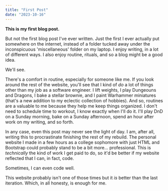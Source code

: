 ```yaml
---
title: "First Post"
date: "2023-10-16"
---
```


**This is my first blog post.**

But not the first blog post I've ever written. Just the first I ever actually put somewhere on the internet, instead of a folder tucked away under the inconspicuous 'miscellaneous' folder on my laptop. I enjoy writing, in a lot of different ways. I also enjoy routine, rituals, and so a blog might be a good idea.

We'll see.

There's a comfort in routine, especially for someone like me. If you look around the rest of the website, you'll see that I kind of _do_ a lot of things other than my job as a software engineer. I lift weights, I play Dungeouns and Dragons, I bake a stellar brownie, and I paint Warhammer miniatures (that's a new addition to my eclectic collection of hobbies). And so, routines are a valuable to me
because they help me keep things organized. I don't need to schedule time to workout, I know exactly when I'll do it. I'll play
DnD on a Sunday morning, bake on a Sunday afternoon, spend an hour after work on my writing, and so forth.

In any case, even this post may never see the light of day. I am, after all, writing this to procrastinate finishing the rest of my rebuild. The personal website I made in a few hours as a college sophomore with just HTML and Bootstrap could probably stand to be a bit more... professional. This is _technically_ the kind of work I get paid to do, so it'd be better if my website reflected that I can, in fact, code.

Sometimes, I can even code well.

This website probably isn't one of those times but it _is_ better than the last iteration. Which, in all honesty, is enough for me.

